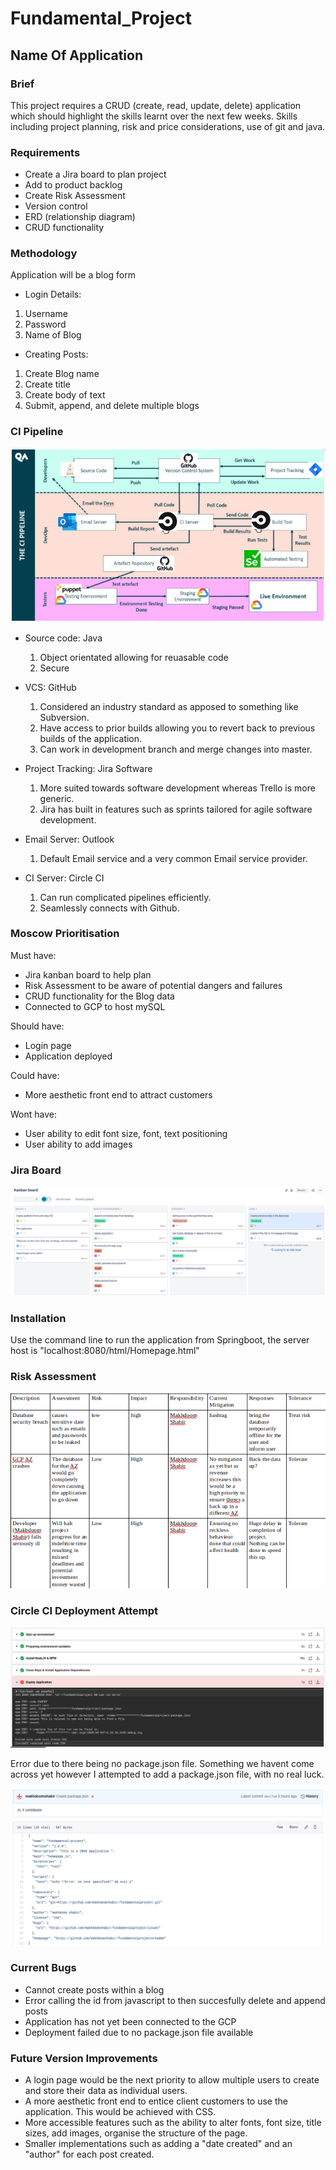 # Fundamental_Project

## Name Of Application

### Brief

This project requires a CRUD (create, read, update, delete) application which should highlight the skills learnt over the next few weeks. Skills including project planning, risk and price considerations, use of git and java.

### Requirements

* Create a Jira board to plan project 
* Add to product backlog
* Create Risk Assessment 
* Version control
* ERD (relationship diagram)
* CRUD functionality 


### Methodology

Application will be a blog form

* Login Details:
 1. Username
 2. Password
 3. Name of Blog
 
 
* Creating Posts:
 1. Create Blog name
 2. Create title
 3. Create body of text
 4. Submit, append, and delete multiple blogs
  
### CI Pipeline
![CI Pipeline](https://github.com/makhdoomshabir/fundamentalproject/blob/master/Screenshot%20from%202020-09-06%2023-37-35.png)

* Source code: Java 
  1. Object orientated allowing for reuasable code  
  2. Secure

* VCS: GitHub 
  1. Considered an industry standard as apposed to something like Subversion.
  2. Have access to prior builds allowing you to revert back to previous builds of the application. 
  3. Can work in development branch and merge changes into master.

* Project Tracking: Jira Software 
  1. More suited towards software development whereas Trello is more generic. 
  2. Jira has built in features such as sprints tailored for agile software development.

* Email Server: Outlook 
  1. Default Email service and a very common Email service provider.

* CI Server: Circle CI 
  1. Can run complicated pipelines efficiently.
  2. Seamlessly connects with Github.
  

### Moscow Prioritisation 

Must have:
* Jira kanban board to help plan
* Risk Assessment to be aware of potential dangers and failures
* CRUD functionality for the Blog data
* Connected to GCP to host mySQL

Should have:
* Login page 
* Application deployed

Could have:
* More aesthetic front end to attract customers

Wont have:
* User ability to edit font size, font, text positioning
* User ability to add images


### Jira Board
![jira board](https://github.com/makhdoomshabir/fundamentalproject/blob/master/Screenshot%20from%202020-09-06%2013-49-05.png)

### Installation
Use the command line to run the application from Springboot, the server host is "localhost:8080/html/Homepage.html"

### Risk Assessment

![risk assessment](https://github.com/makhdoomshabir/Fundamental_Project/blob/master/Screenshot%20from%202020-09-04%2012-54-11.png)

### Circle CI Deployment Attempt

![deploy](https://github.com/makhdoomshabir/fundamentalproject/blob/master/Screenshot%20from%202020-09-06%2013-37-41.png)

Error due to there being no package.json file. Something we havent come across yet however I attempted to add a package.json file, with no real luck.

![package.json file](https://github.com/makhdoomshabir/fundamentalproject/blob/master/Screenshot%20from%202020-09-06%2023-57-49.png)

### Current Bugs

* Cannot create posts within a blog 
* Error calling the id from javascript to then succesfully delete and append posts
* Application has not yet been connected to the GCP
* Deployment failed due to no package.json file available

### Future Version Improvements 

* A login page would be the next priority to allow multiple users to create and store their data as individual users. 
* A more aesthetic front end to entice client customers to use the application. This would be achieved with CSS.
* More accessible features such as the ability to alter fonts, font size, title sizes, add images, organise the structure of the page.
* Smaller implementations such as adding a "date created" and an "author" for each post created.

